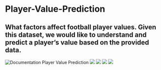 # Player-Value-Prediction

<h2>What factors affect football player values. Given this dataset, we would like to
understand and predict a player’s value based on the provided data. </h2>

![Documentation Player Value Prediction](https://user-images.githubusercontent.com/64781251/176639731-0b0d9df5-fa62-4f38-990a-b8a768745581.svg)
![](https://user-images.githubusercontent.com/64781251/176639701-8451d3bb-8f01-4d66-9c29-fa4895d0bbce.svg)
![](https://user-images.githubusercontent.com/64781251/176639707-32859c1a-d4ba-48e2-9186-751327c9ff76.svg)
![](https://user-images.githubusercontent.com/64781251/176639719-7cd3f4c5-1c14-4dad-b54f-2dcade613173.svg)
![](https://user-images.githubusercontent.com/64781251/176639729-911e6684-16c4-4eaf-9785-d7bfd5de18c6.svg)
